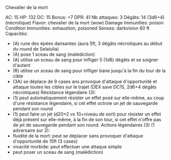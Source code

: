 Chevalier de la mort

AC: 15
HP: 132
DC: 15
Bonus: +7
DPR: 41
Nb attaques: 3
Dégâts: 14 (3d6+4) (nécrotique)
Flavor: chevalier de la mort (wow)
Damage Immunities: poison 
Condition Immunities: exhaustion, poisoned 
Senses: darkvision 60 ft
Capacités:
- (A) rune des épées dansantes (aura 5ft, 3 dégâts nécrotiques au début du round de Selalulia)
- (A) pose 1 sceau de sang (malédiction)
- (A) utilise un sceau de sang pour infliger 5 (1d8) dégâts et se soigner d'autant
- (R) utilise un sceau de sang pour infliger bane jusqu'à la fin du tour de la cible
- (3A) se déplace de 9 cases ans provoque d'attaque d'opportunité et attaque toutes les cibles sur le trajet (DEX save DC15, 2d6+4 dégâts nécrotiques)
Résistance légendaire (3):
- (1) peut automatiquement résister un effet posé sur elle-même, au coup d'une résistance légendaire, si cet effet octroie un jet de sauvegarde pendant son round
- (1) peut faire un jet (d20+2 vs 10+niveau de sort) pour résister un effet déjà présent sur elle-même, à la fin de son tour, si cet effet n'offre pas de jet de sauvegarde pendant son round.
Actions légendaires (3) (1 adversaire sur 2):
- fluidité de la mort: peut se déplacer sans provoquer d'attaque d'opportunité de 15ft (3 cases)
- vivacité morbide: peut effectuer une attaque simple
- peut poser un sceau de sang (malédiction)